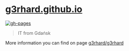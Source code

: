 # [g3rhard.github.io](https://g3rhard.github.io)

[![gh-pages][badge-gh-actions-gh-pages]][link-gh-actions-gh-pages]

> IT from Gdańsk

More information you can find on page [g3rhard/g3rhard](https://github.com/g3rhard/g3rhard)

[badge-gh-actions-gh-pages]: https://github.com/g3rhard/g3rhard.github.io/actions/workflows/gh-pages.yml/badge.svg?branch=production
[link-gh-actions-gh-pages]: https://github.com/g3rhard/g3rhard.github.io/actions?query=workflow%3Agh-pages
